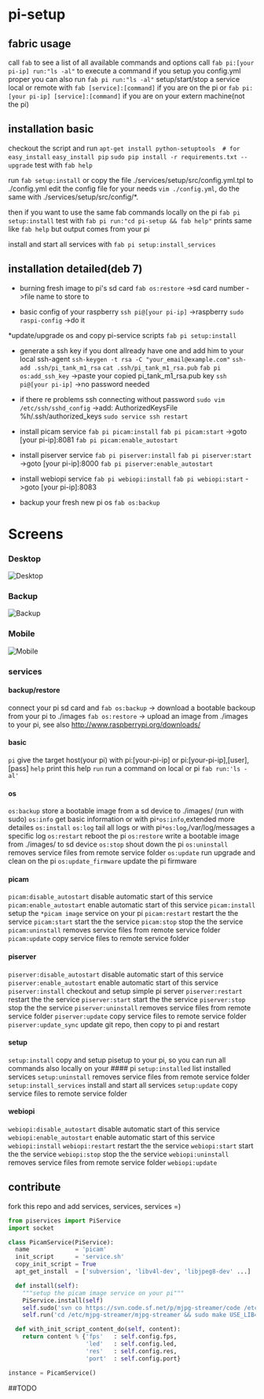 # pi-setup

## fabric usage
call `fab` to see a list of all available commands and options
call `fab pi:[your pi-ip] run:"ls -al"` to execute a command
if you setup you config.yml proper you can also run `fab pi run:"ls -al"`
setup/start/stop a service local or remote with `fab [service]:[command]` if you are on the pi or `fab pi:[your pi-ip] [service]:[command]` if you are on your extern machine(not the pi)

## installation basic
checkout the script and run
`apt-get install python-setuptools  # for easy_install`
`easy_install pip`
`sudo pip install -r requirements.txt --upgrade`
test with `fab help`

run `fab setup:install` or copy the file ./services/setup/src/config.yml.tpl to ./config.yml
edit the config file for your needs `vim ./config.yml`, do the same with ./services/setup/src/config/*.


then if you want to use the same fab commands locally on the pi `fab pi setup:install` test with `fab pi run:"cd pi-setup && fab help"` prints same like `fab help` but output comes from your pi

install and start all services with `fab pi setup:install_services`


## installation detailed(deb 7)
* burning fresh image to pi's sd card
`fab os:restore`
->sd card number
->file name to store to

* basic config of your raspberry
`ssh pi@[your pi-ip]`
->raspberry
`sudo raspi-config`
->do it

*update/upgrade os and copy pi-service scripts
`fab pi setup:install`

* generate a ssh key if you dont allready have one and add him to your local ssh-agent
`ssh-keygen -t rsa -C "your_email@example.com"`
`ssh-add .ssh/pi_tank_m1_rsa`
`cat .ssh/pi_tank_m1_rsa.pub`
`fab pi os:add_ssh_key`
->paste your copied pi_tank_m1_rsa.pub key
`ssh pi@[your pi-ip]`
->no password needed

* if there re problems ssh connecting without password
`sudo vim /etc/ssh/sshd_config`
->add: AuthorizedKeysFile %h/.ssh/authorized_keys
`sudo service ssh restart`

* install picam service
`fab pi picam:install`
`fab pi picam:start`
->goto [your pi-ip]:8081
`fab pi picam:enable_autostart`

* install piserver service
`fab pi piserver:install`
`fab pi piserver:start`
->goto [your pi-ip]:8000
`fab pi piserver:enable_autostart`

* install webiopi service
`fab pi webiopi:install`
`fab pi webiopi:start`
->goto [your pi-ip]:8083

* backup your fresh new pi os
`fab os:backup`

# Screens
### Desktop
![Desktop](http://5.45.97.194/gitlab/pi-tank/pi-setup/raw/master/services/setup/screens/desktop.png)
### Backup
![Backup](http://5.45.97.194/gitlab/pi-tank/pi-setup/raw/master/services/setup/screens/backup.png)
### Mobile
![Mobile](http://5.45.97.194/gitlab/pi-tank/pi-setup/raw/master/services/setup/screens/mobile.png)

### services
#### backup/restore
connect your pi sd card and
`fab os:backup` -> download a bootable backoup from your pi to ./images
`fab os:restore` -> upload an image from ./images to your pi, see also http://www.raspberrypi.org/downloads/

#### basic
`pi`                          give the target host(your pi) with pi:[your-pi-ip] or pi:[your-pi-ip],[user],[pass]
`help`                        print this help
`run`                         run a command on local or pi `fab run:'ls -al'`
#### os
`os:backup`                   store a bootable image from a sd device to ./images/ (run with sudo)
`os:info`                     get basic information or with pi`*os:info`,extended more detailes
`os:install`
`os:log`                      tail all logs or with pi`*os:log`,/var/log/messages a specific log
`os:restart`                   reboot the pi
`os:restore`                  write a bootable image from ./images/ to sd device
`os:stop`                shout down the pi
`os:uninstall`                removes service files from remote service folder
`os:update`                   run upgrade and clean on the pi
`os:update_firmware`          update the pi firmware
#### picam
`picam:disable_autostart`     disable automatic start of this service
`picam:enable_autostart`      enable automatic start of this service
`picam:install`               setup the `*picam image` service on your pi
`picam:restart`               restart the the service
`picam:start`                 start the the service
`picam:stop`                  stop the the service
`picam:uninstall`             removes service files from remote service folder
`picam:update`                copy service files to remote service folder
#### piserver
`piserver:disable_autostart`  disable automatic start of this service
`piserver:enable_autostart`   enable automatic start of this service
`piserver:install`            checkout and setup simple pi server
`piserver:restart`            restart the the service
`piserver:start`              start the the service
`piserver:stop`               stop the the service
`piserver:uninstall`          removes service files from remote service folder
`piserver:update`             copy service files to remote service folder
`piserver:update_sync`        update git repo, then copy to pi and restart
#### setup
`setup:install`               copy and setup pisetup to your pi, so you can run all commands also locally on your #### pi
`setup:installed`             list installed services
`setup:uninstall`             removes service files from remote service folder
`setup:install_services`      install and start all services
`setup:update`                copy service files to remote service folder
#### webiopi
`webiopi:disable_autostart`   disable automatic start of this service
`webiopi:enable_autostart`    enable automatic start of this service
`webiopi:install`
`webiopi:restart`             restart the the service
`webiopi:start`               start the the service
`webiopi:stop`                stop the the service
`webiopi:uninstall`           removes service files from remote service folder
`webiopi:update`

## contribute
fork this repo and add services, services, services =)

```python
from piservices import PiService
import socket

class PicamService(PiService):
  name             = 'picam'
  init_script      = 'service.sh'
  copy_init_script = True
  apt_get_install  = ['subversion', 'libv4l-dev', 'libjpeg8-dev' ...]

  def install(self):
    """setup the picam image service on your pi"""
    PiService.install(self)
    self.sudo('svn co https://svn.code.sf.net/p/mjpg-streamer/code /etc/mjpg-streamer')
    self.run('cd /etc/mjpg-streamer/mjpg-streamer && sudo make USE_LIB4VL=true clean all && sudo make DESTDIR=/usr install')

  def with_init_script_content_do(self, content):
    return content % {'fps'   : self.config.fps,
                      'led'   : self.config.led,
                      'res'   : self.config.res,
                      'port'  : self.config.port}

instance = PicamService()

```
##TODO
